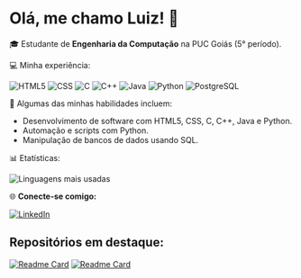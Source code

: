 # Olá, me chamo Luiz! 👋

🎓 Estudante de **Engenharia da Computação** na PUC Goiás (5° período).

💻 Minha experiência:

![HTML5](https://img.shields.io/badge/-HTML5-E34F26?style=flat-square&logo=html5&logoColor=white)
![CSS](https://img.shields.io/badge/-CSS3-1572B6?style=flat-square&logo=css3&logoColor=white)
![C](https://img.shields.io/badge/-C-00599C?style=flat-square&logo=c&logoColor=white)
![C++](https://img.shields.io/badge/-C++-00599C?style=flat-square&logo=c%2B%2B&logoColor=white)
![Java](https://img.shields.io/badge/-Java-007396?style=flat-square&logo=java&logoColor=white)
![Python](https://img.shields.io/badge/-Python-3776AB?style=flat-square&logo=python&logoColor=white)
![PostgreSQL](https://img.shields.io/badge/-PostgreSQL-336791?style=flat-square&logo=postgresql&logoColor=white)

🔧 Algumas das minhas habilidades incluem:
- Desenvolvimento de software com HTML5, CSS, C, C++, Java e Python.
- Automação e scripts com Python.
- Manipulação de bancos de dados usando SQL.

📊 Etatísticas:

![Linguagens mais usadas](https://github-readme-stats.vercel.app/api/top-langs/?username=liassuo&layout=compact&theme=synthwave)

🌐 **Conecte-se comigo:**

[![LinkedIn](https://img.shields.io/badge/-LinkedIn-blue?style=flat-square&logo=Linkedin&logoColor=white)](https://www.linkedin.com/in/luiz-iassuo-b6549224a)

## Repositórios em destaque:
[![Readme Card](https://github-readme-stats.vercel.app/api/pin/?username=liassuo&repo=AgendaContatos&theme=synthwave)](https://github.com/liassuo/AgendaContatos)
[![Readme Card](https://github-readme-stats.vercel.app/api/pin/?username=liassuo&repo=Arvores&theme=synthwave)](https://github.com/liassuo/Arvores)
